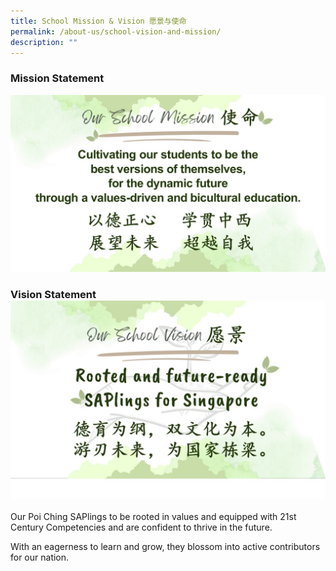 ```yaml
---
title: School Mission & Vision 愿景与使命
permalink: /about-us/school-vision-and-mission/
description: ""
---
```

### Mission Statement
![](/images/mission(new).jpg)

### Vision Statement![](/images/pcs%20vision.jpg)
   Our Poi Ching SAPlings to be rooted in values and equipped with 21st Century Competencies and are confident to thrive in the future.

With an eagerness to learn and grow, they blossom into active contributors for our nation.